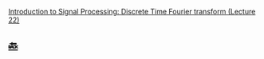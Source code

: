 

[Introduction to Signal Processing: Discrete Time Fourier transform (Lecture 22)](https://youtu.be/DHLcc1bKjiI?si=90vN-mzwyMJTVTR8)

## [:back: ](../#round_pushpin-signal-processing-an-introduction)
